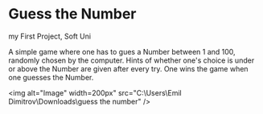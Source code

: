 # Guess the Number
my First Project, Soft Uni 

A simple game where one has to gues a Number between 1 and 100, randomly chosen by the computer.
Hints of whether one's choice is under or above the Number are given after every try.
One wins the game when one guesses the Number.

<img alt="Image" width=200px" src="C:\Users\Emil Dimitrov\Downloads\guess the number" />
